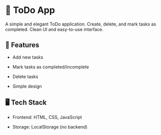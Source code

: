 # 📝 ToDo App
A simple and elegant ToDo application. Create, delete, and mark tasks as completed. Clean UI and easy-to-use interface.

## 🚀 Features
- Add new tasks

- Mark tasks as completed/incomplete

- Delete tasks

- Simple design 

## 🖥️ Tech Stack

- Frontend: HTML, CSS, JavaScript 

- Storage: LocalStorage (no backend)

